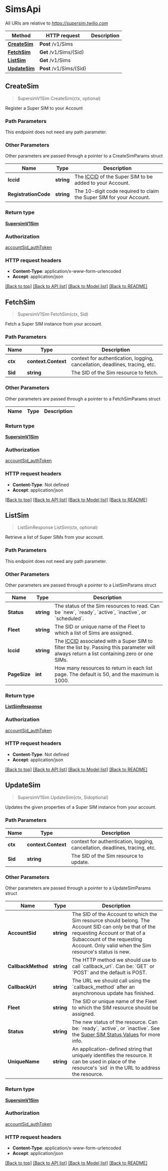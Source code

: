# SimsApi

All URIs are relative to *https://supersim.twilio.com*

Method | HTTP request | Description
------------- | ------------- | -------------
[**CreateSim**](SimsApi.md#CreateSim) | **Post** /v1/Sims | 
[**FetchSim**](SimsApi.md#FetchSim) | **Get** /v1/Sims/{Sid} | 
[**ListSim**](SimsApi.md#ListSim) | **Get** /v1/Sims | 
[**UpdateSim**](SimsApi.md#UpdateSim) | **Post** /v1/Sims/{Sid} | 



## CreateSim

> SupersimV1Sim CreateSim(ctx, optional)



Register a Super SIM to your Account

### Path Parameters

This endpoint does not need any path parameter.

### Other Parameters

Other parameters are passed through a pointer to a CreateSimParams struct


Name | Type | Description
------------- | ------------- | -------------
**Iccid** | **string** | The [ICCID](https://en.wikipedia.org/wiki/Subscriber_identity_module#ICCID) of the Super SIM to be added to your Account.
**RegistrationCode** | **string** | The 10-digit code required to claim the Super SIM for your Account.

### Return type

[**SupersimV1Sim**](SupersimV1Sim.md)

### Authorization

[accountSid_authToken](../README.md#accountSid_authToken)

### HTTP request headers

- **Content-Type**: application/x-www-form-urlencoded
- **Accept**: application/json

[[Back to top]](#) [[Back to API list]](../README.md#documentation-for-api-endpoints)
[[Back to Model list]](../README.md#documentation-for-models)
[[Back to README]](../README.md)


## FetchSim

> SupersimV1Sim FetchSim(ctx, Sid)



Fetch a Super SIM instance from your account.

### Path Parameters


Name | Type | Description
------------- | ------------- | -------------
**ctx** | **context.Context** | context for authentication, logging, cancellation, deadlines, tracing, etc.
**Sid** | **string** | The SID of the Sim resource to fetch.

### Other Parameters

Other parameters are passed through a pointer to a FetchSimParams struct


Name | Type | Description
------------- | ------------- | -------------

### Return type

[**SupersimV1Sim**](SupersimV1Sim.md)

### Authorization

[accountSid_authToken](../README.md#accountSid_authToken)

### HTTP request headers

- **Content-Type**: Not defined
- **Accept**: application/json

[[Back to top]](#) [[Back to API list]](../README.md#documentation-for-api-endpoints)
[[Back to Model list]](../README.md#documentation-for-models)
[[Back to README]](../README.md)


## ListSim

> ListSimResponse ListSim(ctx, optional)



Retrieve a list of Super SIMs from your account.

### Path Parameters

This endpoint does not need any path parameter.

### Other Parameters

Other parameters are passed through a pointer to a ListSimParams struct


Name | Type | Description
------------- | ------------- | -------------
**Status** | **string** | The status of the Sim resources to read. Can be &#x60;new&#x60;, &#x60;ready&#x60;, &#x60;active&#x60;, &#x60;inactive&#x60;, or &#x60;scheduled&#x60;.
**Fleet** | **string** | The SID or unique name of the Fleet to which a list of Sims are assigned.
**Iccid** | **string** | The [ICCID](https://en.wikipedia.org/wiki/Subscriber_identity_module#ICCID) associated with a Super SIM to filter the list by. Passing this parameter will always return a list containing zero or one SIMs.
**PageSize** | **int** | How many resources to return in each list page. The default is 50, and the maximum is 1000.

### Return type

[**ListSimResponse**](ListSimResponse.md)

### Authorization

[accountSid_authToken](../README.md#accountSid_authToken)

### HTTP request headers

- **Content-Type**: Not defined
- **Accept**: application/json

[[Back to top]](#) [[Back to API list]](../README.md#documentation-for-api-endpoints)
[[Back to Model list]](../README.md#documentation-for-models)
[[Back to README]](../README.md)


## UpdateSim

> SupersimV1Sim UpdateSim(ctx, Sidoptional)



Updates the given properties of a Super SIM instance from your account.

### Path Parameters


Name | Type | Description
------------- | ------------- | -------------
**ctx** | **context.Context** | context for authentication, logging, cancellation, deadlines, tracing, etc.
**Sid** | **string** | The SID of the Sim resource to update.

### Other Parameters

Other parameters are passed through a pointer to a UpdateSimParams struct


Name | Type | Description
------------- | ------------- | -------------
**AccountSid** | **string** | The SID of the Account to which the Sim resource should belong. The Account SID can only be that of the requesting Account or that of a Subaccount of the requesting Account. Only valid when the Sim resource&#39;s status is new.
**CallbackMethod** | **string** | The HTTP method we should use to call &#x60;callback_url&#x60;. Can be: &#x60;GET&#x60; or &#x60;POST&#x60; and the default is POST.
**CallbackUrl** | **string** | The URL we should call using the &#x60;callback_method&#x60; after an asynchronous update has finished.
**Fleet** | **string** | The SID or unique name of the Fleet to which the SIM resource should be assigned.
**Status** | **string** | The new status of the resource. Can be: &#x60;ready&#x60;, &#x60;active&#x60;, or &#x60;inactive&#x60;. See the [Super SIM Status Values](https://www.twilio.com/docs/iot/supersim/api/sim-resource#status-values) for more info.
**UniqueName** | **string** | An application-defined string that uniquely identifies the resource. It can be used in place of the resource&#39;s &#x60;sid&#x60; in the URL to address the resource.

### Return type

[**SupersimV1Sim**](SupersimV1Sim.md)

### Authorization

[accountSid_authToken](../README.md#accountSid_authToken)

### HTTP request headers

- **Content-Type**: application/x-www-form-urlencoded
- **Accept**: application/json

[[Back to top]](#) [[Back to API list]](../README.md#documentation-for-api-endpoints)
[[Back to Model list]](../README.md#documentation-for-models)
[[Back to README]](../README.md)

